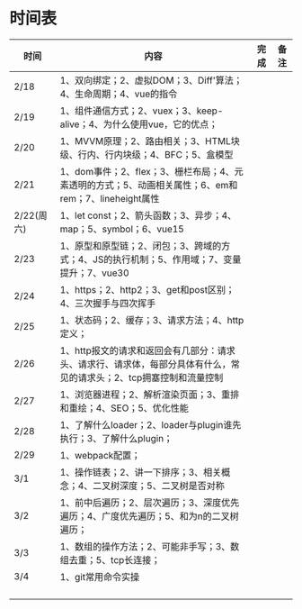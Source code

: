 # 时间表

| 时间       | 内容                                                         | 完成 | 备注 |
| ---------- | ------------------------------------------------------------ | ---- | ---- |
| 2/18       | 1、双向绑定；2、虚拟DOM；3、Diff'算法；4、生命周期；4、vue的指令 |      |      |
| 2/19       | 1、组件通信方式；2、vuex；3、keep-alive；4、为什么使用vue，它的优点； |      |      |
| 2/20       | 1、MVVM原理；2、路由相关；3、HTML块级、行内、行内块级；4、BFC；5、盒模型 |      |      |
| 2/21       | 1、dom事件；2、flex；3、栅栏布局；4、元素透明的方式；5、动画相关属性；6、em和rem；7、lineheight属性 |      |      |
| 2/22(周六) | 1、let const；2、箭头函数；3、异步；4、map；5、symbol；6、vue15 |      |      |
| 2/23       | 1、原型和原型链；2、闭包；3、跨域的方式；4、JS的执行机制；5、作用域；7、变量提升；7、vue30 |      |      |
| 2/24       | 1、https；2、http2；3、get和post区别；4、三次握手与四次挥手  |      |      |
| 2/25       | 1、状态码；2、缓存；3、请求方法；4、http定义；               |      |      |
| 2/26       | 1、http报文的请求和返回会有几部分：请求头、请求行、请求体，每部分具体有什么，常见的请求头；2、tcp拥塞控制和流量控制 |      |      |
| 2/27       | 1、浏览器进程；2、解析渲染页面；3、重排和重绘；4、SEO；5、优化性能 |      |      |
| 2/28       | 1、了解什么loader；2、loader与plugin谁先执行；3、了解什么plugin； |      |      |
| 2/29       | 1、webpack配置；                                             |      |      |
| 3/1        | 1、操作链表；2、讲一下排序；3、相关概念；4、二叉树深度；5、二叉树是否对称 |      |      |
| 3/2        | 1、前中后遍历；2、层次遍历；3、深度优先遍历；4、广度优先遍历；5、和为n的二叉树遍历； |      |      |
| 3/3        | 1、数组的操作方法；2、可能非手写；3、数组去重；5、tcp长连接； |      |      |
| 3/4        | 1、git常用命令实操                                           |      |      |
|            |                                                              |      |      |
|            |                                                              |      |      |
|            |                                                              |      |      |
|            |                                                              |      |      |



